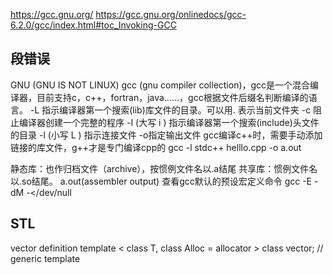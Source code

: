 https://gcc.gnu.org/
https://gcc.gnu.org/onlinedocs/gcc-6.2.0/gcc/index.html#toc_Invoking-GCC

## 段错误

GNU (GNU IS NOT LINUX)
gcc (gnu compiler collection)，gcc是一个混合编译器，目前支持c，c++，fortran，java……，gcc根据文件后缀名判断编译的语言。
     -L 指示编译器第一个搜索(lib)库文件的目录。可以用. 表示当前文件夹
     -c 阻止编译器创建一个完整的程序
     -I (大写 i ) 指示编译器第一个搜索(include)头文件的目录
     -l (小写 L ) 指示连接文件
     -o指定输出文件
gcc编译c++时，需要手动添加链接的库文件，g++才是专门编译cpp的
gcc -l stdc++ helllo.cpp -o a.out

静态库：也作归档文件（archive），按惯例文件名以.a结尾
共享库：惯例文件名以.so结尾。
a.out(assembler output)
查看gcc默认的预设宏定义命令
     gcc -E -dM -</dev/null

## STL
vector definition
template < class T, class Alloc = allocator<T> > class vector; // generic template
